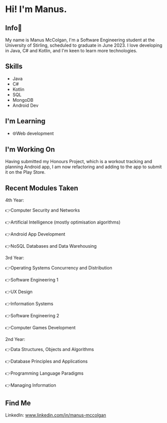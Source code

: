 # Hi! I'm Manus.
## Info🦔
My name is Manus McColgan, I'm a Software Engineering student at the University of Stirling, scheduled to graduate in June 2023.
I love developing in Java, C# and Kotlin, and I'm keen to learn more technologies.

## Skills
* Java
* C#
* Kotlin
* SQL
* MongoDB
* Android Dev

## I'm Learning
* 🌐Web development

## I'm Working On
Having submitted my Honours Project, which is a workout tracking and planning Android app, I am now refactoring and adding to
the app to submit it on the Play Store.

## Recent Modules Taken
4th Year:

👉Computer Security and Networks

👉Artificial Intelligence (mostly optimisation algorithms)

👉Android App Development

👉NoSQL Databases and Data Warehousing

3rd Year:

👉Operating Systems Concurrency and Distribution

👉Software Engineering 1

👉UX Design

👉Information Systems

👉Software Engineering 2

👉Computer Games Development

2nd Year:

👉Data Structures, Objects and Algorithms

👉Database Principles and Applications

👉Programming Language Paradigms

👉Managing Information

## Find Me
LinkedIn: www.linkedin.com/in/manus-mccolgan
